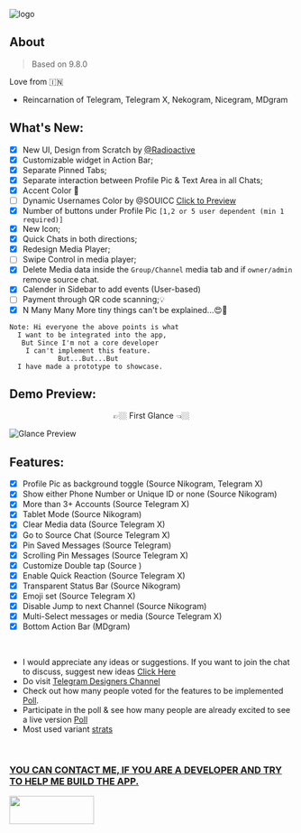 ![logo](https://github.com/Coolboyrajat/Telegram-Plus/assets/67316346/46f8f12a-50d1-48ee-83e8-b0c340695313)

## About 
>Based on 9.8.0

Love from 🇮🇳
- Reincarnation of Telegram, Telegram X, Nekogram, Nicegram, MDgram 

## What's New:

- [x] New UI, Design from Scratch by [@Radioactive](https://github.com/Coolboyrajat)
- [x] Customizable widget in Action Bar;
- [x] Separate Pinned Tabs;
- [x] Separate interaction between Profile Pic & Text Area in all Chats;
- [x] Accent Color 🎨
- [ ] Dynamic Usernames Color by @SOUICC [Click to Preview](https://t.me/designers/197)
- [x] Number of buttons under Profile Pic `[1,2 or 5 user dependent (min 1 required)]`
- [x] New Icon;
- [x] Quick Chats in both directions;
- [x] Redesign Media Player;
- [ ] Swipe Control in media player;
- [x] Delete Media data inside the `Group/Channel` media tab and if `owner/admin` remove source chat.
- [x] Calender in Sidebar to add events (User-based)
- [ ] Payment through QR code scanning;💡
- [x] N Many Many More tiny things can't be explained...😍🥳

```
Note: Hi everyone the above points is what 
  I want to be integrated into the app,
   But Since I'm not a core developer 
    I can't implement this feature.
            But...But...But
  I have made a prototype to showcase.
```

## Demo Preview:

<p align="center"> 👉🏼 First Glance 👈🏼 </p>

![Glance Preview](https://github.com/Coolboyrajat/Telegram-Plus/assets/67316346/547d7fc7-c05e-4734-83ed-0d369ba0abb6)

## Features:

- [x] Profile Pic as background toggle (Source Nikogram, Telegram X)
- [x] Show either Phone Number or Unique ID or none (Source Nikogram)
- [x] More than 3+ Accounts (Source Telegram X)
- [x] Tablet Mode (Source Nikogram)
- [x] Clear Media data (Source Telegram X)
- [x] Go to Source Chat (Source Telegram X)
- [x] Pin Saved Messages (Source Telegram)
- [x] Scrolling Pin Messages (Source Telegram X)
- [x] Customize Double tap (Source )
- [x] Enable Quick Reaction (Source Telegram X)
- [x] Transparent Status Bar (Source Nikogram)
- [x] Emoji set (Source Telegram X)
- [x] Disable Jump to next Channel (Source Nikogram)
- [x] Multi-Select messages or media (Source Telegram X)
- [x] Bottom Action Bar (MDgram)

<br>

- I would appreciate any ideas or suggestions. If you want to join the chat to discuss, suggest new ideas [Click Here](https://discord.gg/NZ4PAMTmZc)
- Do visit [Telegram Designers Channel](https://t.me/designers)
- Check out how many people voted for the features to be implemented [Poll]().
- Participate in the poll & see how many people are already excited to see a live version [Poll]()
- Most used variant [strats]()

<br>

### [YOU CAN CONTACT ME, IF YOU ARE A DEVELOPER AND TRY TO HELP ME BUILD THE APP.]()
[<img src="https://assets-global.website-files.com/6257adef93867e50d84d30e2/636e0b5493894cf60b300587_full_logo_white_RGB.svg" height='50' width='150' />](https://discord.gg/NZ4PAMTmZc)
